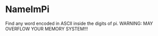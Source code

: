 # NameImPi
Find any word encoded in ASCII inside the digits of pi.
WARNING: MAY OVERFLOW YOUR MEMORY SYSTEM!!!
